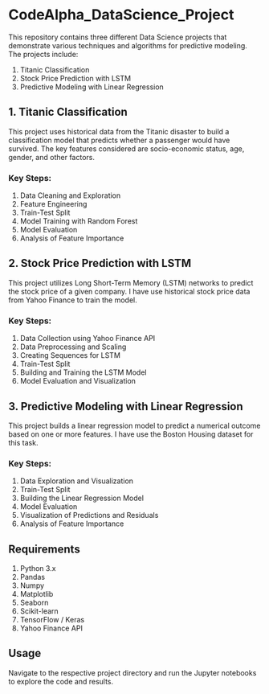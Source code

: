 # CodeAlpha_DataScience_Project

This repository contains three different Data Science projects that demonstrate various techniques and algorithms for predictive modeling. The projects include:
1. Titanic Classification
2. Stock Price Prediction with LSTM
3. Predictive Modeling with Linear Regression

## 1. Titanic Classification
This project uses historical data from the Titanic disaster to build a classification model that predicts whether a passenger would have survived. The key features considered are socio-economic status, age, gender, and other factors.

### Key Steps:
1. Data Cleaning and Exploration
2. Feature Engineering
3. Train-Test Split
4. Model Training with Random Forest
5. Model Evaluation
6. Analysis of Feature Importance


## 2. Stock Price Prediction with LSTM
This project utilizes Long Short-Term Memory (LSTM) networks to predict the stock price of a given company. I have  use historical stock price data from Yahoo Finance to train the model.

### Key Steps:
1. Data Collection using Yahoo Finance API
2. Data Preprocessing and Scaling
3. Creating Sequences for LSTM
4. Train-Test Split
5. Building and Training the LSTM Model
6. Model Evaluation and Visualization


## 3. Predictive Modeling with Linear Regression
This project builds a linear regression model to predict a numerical outcome based on one or more features. I have use the Boston Housing dataset for this task.

### Key Steps:
1. Data Exploration and Visualization
2. Train-Test Split
3. Building the Linear Regression Model
4. Model Evaluation
5. Visualization of Predictions and Residuals
6. Analysis of Feature Importance


## Requirements
1. Python 3.x
2. Pandas
3. Numpy
4. Matplotlib
5. Seaborn
6. Scikit-learn
7. TensorFlow / Keras
8. Yahoo Finance API

## Usage
Navigate to the respective project directory and run the Jupyter notebooks to explore the code and results.
